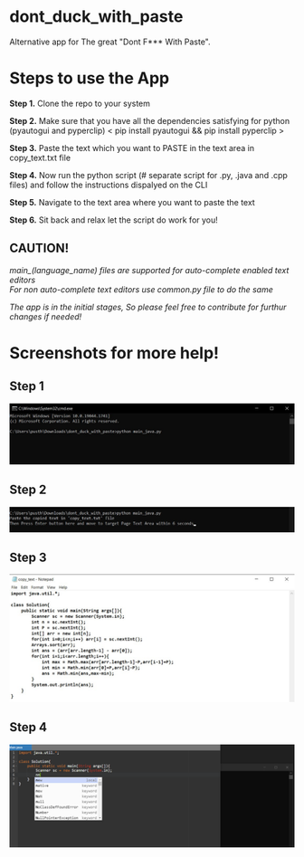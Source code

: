 # dont_duck_with_paste
Alternative app for The great "Dont F*** With Paste".

# Steps to use the App
<b>Step 1.</b> Clone the repo to your system

<b>Step 2.</b> Make sure that you have all the dependencies satisfying for python (pyautogui and pyperclip) < pip install pyautogui && pip install pyperclip >

<b>Step 3.</b> Paste the text which you want to PASTE in the text area in copy_text.txt file 

<b>Step 4.</b> Now run the python script (# separate script for .py, .java and .cpp files) and follow the instructions dispalyed on the CLI

<b>Step 5.</b> Navigate to the text area where you want to paste the text

<b>Step 6.</b> Sit back and relax let the script do work for you!

<h2>CAUTION!</h2>

<i> main_(language_name) files are supported for auto-complete enabled text editors <br>
  For non auto-complete text editors use common.py file to do the same <br>
  
  The app is in the initial stages, So please feel free to contribute for furthur changes if needed!
</i>

# Screenshots for more help!
<h2> Step 1</h2>
<img src="images/1.jpg">
<h2> Step 2</h2>
<img src="images/2.jpg">
<h2> Step 3</h2>
<img src="images/3.jpg">
<h2> Step 4</h2>
<img src="images/4.png">

